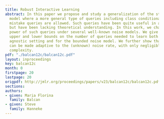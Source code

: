 ```yaml
---
title: Robust Interactive Learning
abstract: In this paper we propose and study a generalization of the standard active-learning
  model where a more general type of queries including class conditional queries and
  mistake queries are allowed. Such queries have been quite useful in applications,
  but have been lacking theoretical understanding. In this work, we characterize the
  power of such queries under several well-known noise models. We give nearly tight
  upper and lower bounds on the number of queries needed to learn both for the general
  agnostic setting and for the bounded noise model. We further show that our methods
  can be made adaptive to the (unknown) noise rate, with only negligible loss in query
  complexity.
pdf: "./balcan12c/balcan12c.pdf"
layout: inproceedings
key: balcan12c
month: 0
firstpage: 20
lastpage: 20
origpdf: http://jmlr.org/proceedings/papers/v23/balcan12c/balcan12c.pdf
sections: 
authors:
- given: Maria Florina
  family: Balcan
- given: Steve
  family: Hanneke
---
```

